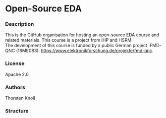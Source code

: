 # Open-Source EDA
### Description
This is the GitHub organisation for hosting an open-source EDA course and related materials. This course is a project from IHP and HSRM.  
The development of this course is funded by a public German project `FMD-QNC (16ME083): https://www.elektronikforschung.de/projekte/fmd-qnc.
### License
Apache 2.0
### Authors
Thorsten Knoll
### Structure
